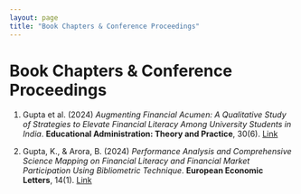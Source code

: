 ```yaml
---
layout: page
title: "Book Chapters & Conference Proceedings"
---
```


# Book Chapters & Conference Proceedings

1. Gupta et al. (2024) *Augmenting Financial Acumen: A Qualitative Study of Strategies to Elevate Financial Literacy Among University Students in India*. **Educational Administration: Theory and Practice**, 30(6). [Link](https://kuey.net/index.php/kuey/article/view/5228)

2. Gupta, K., & Arora, B. (2024) *Performance Analysis and Comprehensive Science Mapping on Financial Literacy and Financial Market Participation Using Bibliometric Technique*. **European Economic Letters**, 14(1). [Link](https://doi.org/10.52783/eel.v14i1.1034)
